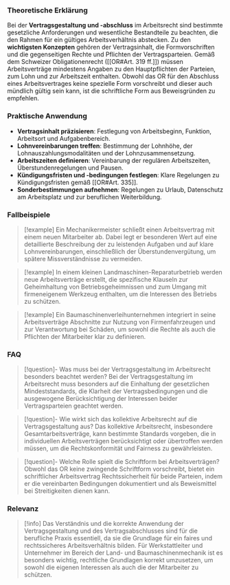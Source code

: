 ### Theoretische Erklärung
Bei der **Vertragsgestaltung und -abschluss** im Arbeitsrecht sind bestimmte gesetzliche Anforderungen und wesentliche Bestandteile zu beachten, die den Rahmen für ein gültiges Arbeitsverhältnis abstecken. Zu den **wichtigsten Konzepten** gehören der Vertragsinhalt, die Formvorschriften und die gegenseitigen Rechte und Pflichten der Vertragsparteien. Gemäß dem Schweizer Obligationenrecht ([[OR#Art. 319 ff.]]) müssen Arbeitsverträge mindestens Angaben zu den Hauptpflichten der Parteien, zum Lohn und zur Arbeitszeit enthalten. Obwohl das OR für den Abschluss eines Arbeitsvertrages keine spezielle Form vorschreibt und dieser auch mündlich gültig sein kann, ist die schriftliche Form aus Beweisgründen zu empfehlen.

### Praktische Anwendung
- **Vertragsinhalt präzisieren**: Festlegung von Arbeitsbeginn, Funktion, Arbeitsort und Aufgabenbereich.
- **Lohnvereinbarungen treffen**: Bestimmung der Lohnhöhe, der Lohnauszahlungsmodalitäten und der Lohnzusammensetzung.
- **Arbeitszeiten definieren**: Vereinbarung der regulären Arbeitszeiten, Überstundenregelungen und Pausen.
- **Kündigungsfristen und -bedingungen festlegen**: Klare Regelungen zu Kündigungsfristen gemäß [[OR#Art. 335]].
- **Sonderbestimmungen aufnehmen**: Regelungen zu Urlaub, Datenschutz am Arbeitsplatz und zur beruflichen Weiterbildung.

### Fallbeispiele
>[!example] Ein Mechanikermeister schließt einen Arbeitsvertrag mit einem neuen Mitarbeiter ab. Dabei legt er besonderen Wert auf eine detaillierte Beschreibung der zu leistenden Aufgaben und auf klare Lohnvereinbarungen, einschließlich der Überstundenvergütung, um spätere Missverständnisse zu vermeiden.

>[!example] In einem kleinen Landmaschinen-Reparaturbetrieb werden neue Arbeitsverträge erstellt, die spezifische Klauseln zur Geheimhaltung von Betriebsgeheimnissen und zum Umgang mit firmeneigenem Werkzeug enthalten, um die Interessen des Betriebs zu schützen.

>[!example] Ein Baumaschinenverleihunternehmen integriert in seine Arbeitsverträge Abschnitte zur Nutzung von Firmenfahrzeugen und zur Verantwortung bei Schäden, um sowohl die Rechte als auch die Pflichten der Mitarbeiter klar zu definieren.

### FAQ
>[!question]- Was muss bei der Vertragsgestaltung im Arbeitsrecht besonders beachtet werden?
>Bei der Vertragsgestaltung im Arbeitsrecht muss besonders auf die Einhaltung der gesetzlichen Mindeststandards, die Klarheit der Vertragsbedingungen und die ausgewogene Berücksichtigung der Interessen beider Vertragsparteien geachtet werden.

>[!question]- Wie wirkt sich das kollektive Arbeitsrecht auf die Vertragsgestaltung aus?
>Das kollektive Arbeitsrecht, insbesondere Gesamtarbeitsverträge, kann bestimmte Standards vorgeben, die in individuellen Arbeitsverträgen berücksichtigt oder übertroffen werden müssen, um die Rechtskonformität und Fairness zu gewährleisten.

>[!question]- Welche Rolle spielt die Schriftform bei Arbeitsverträgen?
>Obwohl das OR keine zwingende Schriftform vorschreibt, bietet ein schriftlicher Arbeitsvertrag Rechtssicherheit für beide Parteien, indem er die vereinbarten Bedingungen dokumentiert und als Beweismittel bei Streitigkeiten dienen kann.

### Relevanz
>[!info] 
>Das Verständnis und die korrekte Anwendung der Vertragsgestaltung und des Vertragsabschlusses sind für die berufliche Praxis essentiell, da sie die Grundlage für ein faires und rechtssicheres Arbeitsverhältnis bilden. Für Werkstattleiter und Unternehmer im Bereich der Land- und Baumaschinenmechanik ist es besonders wichtig, rechtliche Grundlagen korrekt umzusetzen, um sowohl die eigenen Interessen als auch die der Mitarbeiter zu schützen.